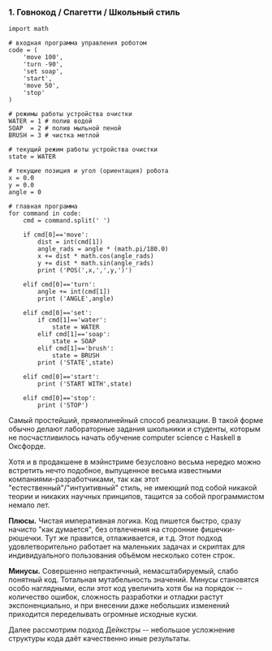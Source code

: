 ### 1. Говнокод / Спагетти / Школьный стиль

```
import math

# входная программа управления роботом
code = (
    'move 100',
    'turn -90',
    'set soap',
    'start',
    'move 50',
    'stop'
)

# режимы работы устройства очистки
WATER = 1 # полив водой
SOAP  = 2 # полив мыльной пеной
BRUSH = 3 # чистка метлой

# текущий режим работы устройства очистки
state = WATER

# текущие позиция и угол (ориентация) робота
x = 0.0
y = 0.0
angle = 0
```

```
# главная программа
for command in code:
    cmd = command.split(' ')

    if cmd[0]=='move':
        dist = int(cmd[1])  
        angle_rads = angle * (math.pi/180.0)
        x += dist * math.cos(angle_rads)
        y += dist * math.sin(angle_rads)
        print ('POS(',x,',',y,')')

    elif cmd[0]=='turn':
        angle += int(cmd[1])
        print ('ANGLE',angle)

    elif cmd[0]=='set':
        if cmd[1]=='water':
            state = WATER  
        elif cmd[1]=='soap':
            state = SOAP
        elif cmd[1]=='brush':
            state = BRUSH
        print ('STATE',state)

    elif cmd[0]=='start':
        print ('START WITH',state)

    elif cmd[0]=='stop':
        print ('STOP')
```

Самый простейший, прямолинейный способ реализации. В такой форме обычно делают лабораторные задания школьники и студенты, которым не посчастливилось начать обучение computer science с Haskell в Оксфорде.

Хотя и в продакшене в мэйнстриме безусловно весьма нередко можно встретить нечто подобное, выпущенное весьма известными компаниями-разработчиками, так как этот "естественный"/"интуитивный" стиль, не имеющий под собой никакой теории и никаких научных принципов, тащится за собой программистом немало лет.

**Плюсы.**
Чистая императивная логика. Код пишется быстро, сразу начисто "как думается", без отвлечения на сторонние фишечки-рюшечки. Тут же правится, отлаживается, и т.д.
Этот подход удовлетворительно работает на маленьких задачах и скриптах для индивидуального пользования объёмом несколько сотен строк.

**Минусы.**
Совершенно непрактичный, немасштабируемый, слабо понятный код. Тотальная мутабельность значений. Минусы становятся особо наглядными, если этот код увеличить хотя бы на порядок -- количество ошибок, сложность разработки и отладки растут экспоненциально, и при внесении даже небольших изменений приходится переделывать огромные исходные куски.

Далее рассмотрим подход Дейкстры -- небольшое усложнение структуры кода даёт качественно иные результаты.
